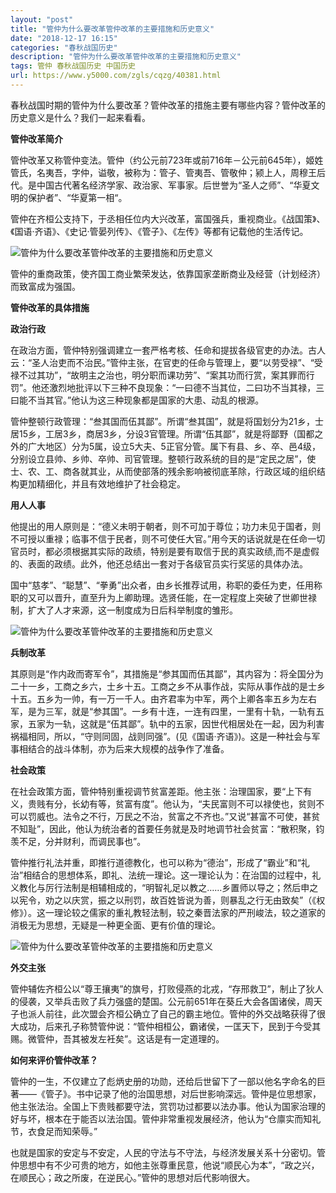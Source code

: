 ```yaml
---
layout: "post"
title: "管仲为什么要改革管仲改革的主要措施和历史意义"
date: "2018-12-17 16:15"
categories: "春秋战国历史"
description: "管仲为什么要改革管仲改革的主要措施和历史意义"
tags: 管仲 春秋战国历史 中国历史
url: https://www.y5000.com/zgls/cqzg/40381.html
---
```






春秋战国时期的管仲为什么要改革？管仲改革的措施主要有哪些内容？管仲改革的历史意义是什么？我们一起来看看。

 **管仲改革简介**

管仲改革又称管仲变法。管仲（约公元前723年或前716年－公元前645年），姬姓管氏，名夷吾，字仲，谥敬，被称为：管子、管夷吾、管敬仲；颍上人，周穆王后代。是中国古代著名经济学家、政治家、军事家。后世誉为“圣人之师”、“华夏文明的保护者”、“华夏第一相“。

管仲在齐桓公支持下，于丞相任位内大兴改革，富国强兵，重视商业。《战国策》、《国语·齐语》、《史记·管晏列传》、《管子》、《左传》等都有记载他的生活传记。

![管仲为什么要改革管仲改革的主要措施和历史意义](https://img.y5000.com/uploads/allimg/190119/2f434727c37ff16f1e6d04010363d862.jpg)

管仲的重商政策，使齐国工商业繁荣发达，依靠国家垄断商业及经营（计划经济）而致富成为强国。

 **管仲改革的具体措施**

 **政治行政**

在政治方面，管仲特别强调建立一套严格考核、任命和提拔各级官吏的办法。古人云：“圣人治吏而不治民。”管仲主张，在官吏的任命与管理上，要“以劳受禄”、“受禄不过其功”，“故明主之治也，明分职而课功劳”、“案其功而行赏，案其罪而行罚”。他还激烈地批评以下三种不良现象：“一曰德不当其位，二曰功不当其禄，三曰能不当其官。”他认为这三种现象都是国家的大患、动乱的根源。

管仲整顿行政管理：“叁其国而伍其鄙”。所谓“叁其国”，就是将国划分为21乡，士居15乡，工居3乡，商居3乡，分设3官管理。所谓“伍其鄙”，就是将鄙野（国都之外的广大地区）分为5属，设立5大夫、5正官分管。属下有县、乡、卒、邑4级，分别设立县帅、乡帅、卒帅、司官管理。整顿行政系统的目的是“定民之居”，使士、农、工、商各就其业，从而使部落的残余影响被彻底革除，行政区域的组织结构更加精细化，并且有效地维护了社会稳定。

 **用人人事**

他提出的用人原则是：“德义未明于朝者，则不可加于尊位；功力未见于国者，则不可授以重禄；临事不信于民者，则不可使任大官。”用今天的话说就是在任命一切官员时，都必须根据其实际的政绩，特别是要有取信于民的真实政绩,而不是虚假的、表面的政绩。此外，他还总结出一套对于各级官员实行奖惩的具体办法。

国中“慈孝”、“聪慧”、“拳勇”出众者，由乡长推荐试用，称职的委任为吏，任用称职的又可以晋升，直至升为上卿助理。选贤任能，在一定程度上突破了世卿世禄制，扩大了人才来源，这一制度成为日后科举制度的雏形。

![管仲为什么要改革管仲改革的主要措施和历史意义](https://img.y5000.com/uploads/allimg/190119/4a948175d3e5aad5c969c002ae97bd44.jpg)

 **兵制改革**

其原则是“作内政而寄军令”，其措施是“参其国而伍其鄙”，其内容为：将全国分为二十一乡，工商之乡六，士乡十五。工商之乡不从事作战，实际从事作战的是士乡十五。五乡为一帅，有一万一千人。由齐君率为中军，两个上卿各率五乡为左右军，是为三军，就是“参其国”。一乡有十连，一连有四里，一里有十轨，一轨有五家，五家为一轨，这就是“伍其鄙”。轨中的五家，因世代相居处在一起，因为利害祸福相同，所以，“守则同固，战则同强”。(见《国语·齐语》)。这是一种社会与军事相结合的战斗体制，亦为后来大规模的战争作了准备。

 **社会政策**

在社会政策方面，管仲特别重视调节贫富差距。他主张：治理国家，要“上下有义，贵贱有分，长幼有等，贫富有度”。他认为，“夫民富则不可以禄使也，贫则不可以罚威也。法令之不行，万民之不治，贫富之不齐也。”又说“甚富不可使，甚贫不知耻”，因此，他认为统治者的首要任务就是及时地调节社会贫富：“散积聚，钧羡不足，分并财利，而调民事也”。

管仲推行礼法并重，即推行道德教化，也可以称为“德治”，形成了“霸业”和“礼治”相结合的思想体系，即礼、法统一理论。这一理论认为：在治国的过程中，礼义教化与厉行法制是相辅相成的，“明智礼足以教之……乡置师以导之；然后申之以宪令，劝之以庆赏，振之以刑罚，故百姓皆说为善，则暴乱之行无由致矣”（《权修》）。这一理论较之儒家的重礼教轻法制，较之秦晋法家的严刑峻法，较之道家的消极无为思想，无疑是一种更全面、更有价值的理论。

![管仲为什么要改革管仲改革的主要措施和历史意义](https://img.y5000.com/uploads/allimg/190119/8ebb7cf30e45fa0bb29da3db5fec252f.jpg)

 **外交主张**

管仲辅佐齐桓公以“尊王攘夷”的旗号，打败侵燕的北戎，“存邢救卫”，制止了狄人的侵袭，又举兵击败了兵力强盛的楚国。公元前651年在葵丘大会各国诸侯，周天子也派人前往，此次盟会齐桓公确立了自己的霸主地位。管仲的外交战略获得了很大成功，后来孔子称赞管仲说：“管仲相桓公，霸诸侯，一匡天下，民到于今受其赐。微管仲，吾其被发左衽矣”。这话是有一定道理的。

 **如何来评价管仲改革？**  

管仲的一生，不仅建立了彪炳史册的功勋，还给后世留下了一部以他名字命名的巨著——《管子》。书中记录了他的治国思想，对后世影响深远。管仲是位思想家，他主张法治。全国上下贵贱都要守法，赏罚功过都要以法办事。他认为国家治理的好与坏，根本在于能否以法治国。管仲非常重视发展经济，他认为“仓廪实而知礼节，衣食足而知荣辱。”

也就是国家的安定与不安定，人民的守法与不守法，与经济发展关系十分密切。管仲思想中有不少可贵的地方，如他主张尊重民意，他说“顺民心为本”，“政之兴，在顺民心；政之所废，在逆民心。”管仲的思想对后代影响很大。
